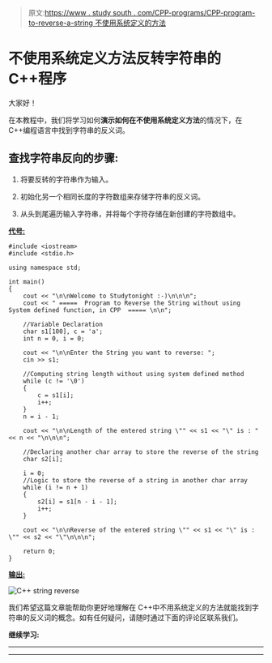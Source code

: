 > 原文:[https://www . study south . com/CPP-programs/CPP-program-to-reverse-a-string 不使用系统定义的方法](https://www.studytonight.com/cpp-programs/cpp-program-to-reverse-a-string-without-using-system-defined-method)

# 不使用系统定义方法反转字符串的 C++程序

大家好！

在本教程中，我们将学习如何**演示如何在不使用系统定义方法**的情况下，在 C++编程语言中找到字符串的反义词。

## **查找字符串反向的步骤:**

1.  将要反转的字符串作为输入。

2.  初始化另一个相同长度的字符数组来存储字符串的反义词。

3.  从头到尾遍历输入字符串，并将每个字符存储在新创建的字符数组中。

<u>**代号:**</u>

```
#include <iostream>
#include <stdio.h>

using namespace std;

int main()
{
    cout << "\n\nWelcome to Studytonight :-)\n\n\n";
    cout << " =====  Program to Reverse the String without using System defined function, in CPP  ===== \n\n";

    //Variable Declaration
    char s1[100], c = 'a';
    int n = 0, i = 0;

    cout << "\n\nEnter the String you want to reverse: ";
    cin >> s1;

    //Computing string length without using system defined method
    while (c != '\0')
    {
        c = s1[i];
        i++;
    }
    n = i - 1;

    cout << "\n\nLength of the entered string \"" << s1 << "\" is : " << n << "\n\n\n";

    //Declaring another char array to store the reverse of the string
    char s2[i];

    i = 0;
    //Logic to store the reverse of a string in another char array
    while (i != n + 1)
    {
        s2[i] = s1[n - i - 1];
        i++;
    }

    cout << "\n\nReverse of the entered string \"" << s1 << "\" is : \"" << s2 << "\"\n\n\n";

    return 0;
} 
```

<u>**输出:**</u>

![C++ string reverse](../Images/e3413049f66f22d66e3e7feefe1c106f.png)

我们希望这篇文章能帮助你更好地理解在 C++中不用系统定义的方法就能找到字符串的反义词的概念。如有任何疑问，请随时通过下面的评论区联系我们。

**继续学习:**

* * *

* * *